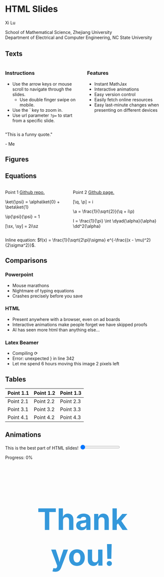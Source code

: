 # HTML Slides

<div>
  <p class="subtitle">
  Xi Lu
  </p>
  <p class="subsubtitle">
  School of Mathematical Science, Zhejiang University
  <br>
  Department of Electrical and Computer Engineering, NC State University
  </p>
</div>

<p id="current-date" style="font-size: 2rem;"></p>

<script>
    const dateElement = document.getElementById('current-date');
    if (dateElement) {
    const currentDate = new Date();
    const formattedDate = currentDate.toLocaleDateString('en-US', {
        year: 'numeric',
        month: 'long',
        day: 'numeric'
    });
    dateElement.textContent = `${formattedDate}`;
    }
</script>

## Texts

<div class="columns">
<div class="column">

### Instructions
- Use the arrow keys or mouse scroll to navigate through the slides.
  - Use double finger swipe on mobile.
- Use the ` key to zoom in.
- Use url parameter `?p=` to start from a specific slide.

</div>

<div class="column">

### Features
- Instant MathJax
- Interactive animations
- Easy version control
- Easily fetch online resources
- Easy last-minute changes when presenting on different devices

</div>
</div>

<div class="quote-container">
<p class="quote-text">"This is a funny quote."</p>
<p class="quote-author">- Me</p>
</div>

## Figures

<div class="figure-row">
  <div class="figure" img="https://placehold.co/800x300/e0e0e0/666666/png?text=Figure+1" caption="Figure 1" ratio="0.45">
  </div>
</div>

<div class="figure-row">
  <div class="figure" img="https://placehold.co/380x240/e0e0e0/666666/png?text=Figure+2" caption="Figure 2" ratio="0.45">
  </div>
  <div class="figure" img="https://placehold.co/380x240/e0e0e0/666666/png?text=Figure+3" caption="Figure 3" ratio="0.45">
  </div>
</div>

## Equations

<div class="columns" data-weights="1fr 1.5fr">
<div class="column">

<p> Point 1 <a href="https://github.com/helloluxi/html-slides" class="footnote-cite">Github repo.</a> </p>

<p class="equation">
\ket{\psi} = \alpha\ket{0} + \beta\ket{1}
</p>
<p class="equation">
\ip{\psi}{\psi} = 1
</p>
<p class="equation">
[\sx, \sy] = 2i\sz
</p>

</div>

<div class="column">

<p> Point 2 <a href="https://helloluxi.github.io/html-slides" class="footnote-cite">Github page.</a> </p>

<p class="equation">
[\q, \p] = i
</p>
<p class="equation">
\a = \frac{1}{\sqrt{2}}(\q + i\p)
</p>
<p class="equation">
I = \frac{1}{\pi} \int \dyad{\alpha}{\alpha} \dd^2{\alpha}
</p>

</div>
</div>

Inline equation: $f(x) = \frac{1}{\sqrt{2\pi}\sigma} e^{-\frac{(x - \mu)^2}{2\sigma^2}}$.

## Comparisons

<div class="compare-table">
<div class="compare-item">

### Powerpoint
- Mouse marathons
- Nightmare of typing equations
- Crashes precisely before you save

</div>
<div class="compare-item highlight">

### HTML
- Present anywhere with a browser, even on ad boards
- Interactive animations make people forget we have skipped proofs
- AI has seen more html than anything else...

</div>
<div class="compare-item">

### Latex Beamer
- Compiling &#x27F3;
- Error: unexpected &#125; in line 342
- Let me spend 6 hours moving this image 2 pixels left

</div>
</div>

## Tables

<div class="slide-content">
  <table>
    <thead>
      <tr>
        <th>Point 1.1</th>
        <th>Point 1.2</th>
        <th>Point 1.3</th>
      </tr>
    </thead>
    <tbody>
      <tr>
        <td>Point 2.1</td>
        <td>Point 2.2</td>
        <td>Point 2.3</td>
      </tr>
      <tr>
        <td>Point 3.1</td>
        <td>Point 3.2</td>
        <td>Point 3.3</td>
      </tr>
      <tr>
        <td>Point 4.1</td>
        <td>Point 4.2</td>
        <td>Point 4.3</td>
      </tr>
    </tbody>
  </table>
</div>

## Animations

<div class="animation-container">
<div id="animated-ball" class="animated-element"></div>
</div>
<div class="slider-container">
<label for="animation-slider">This is the best part of HTML slides!</label>
<input type="range" id="animation-slider" class="slider" min="0" max="100" value="0" oninput="updateBallPosition(this.value)">
<p class="slider-value">Progress: <span id="slider-value">0</span>%</p>
</div>

<script>
  function updateBallPosition(value) {
    const ball = document.getElementById('animated-ball');
    const sliderValue = document.getElementById('slider-value');
    ball.style.left = `calc(${value}% - 25px)`;
    sliderValue.textContent = value;
  }
</script>

## 

<div class="figure-row">
  <h1 style="font-size: 6rem; color: #3498db; text-align: center;">Thank you!</h1>
</div>

<div class="figure-row" style="margin-top: 6rem;">
  <div class="figure" img="https://placehold.co/300x300/e0e0e0/666666/png?text=QR+Code+1" ratio="0.5" caption="QR Code 1">
  </div>
  <div class="figure" img="https://placehold.co/300x300/e0e0e0/666666/png?text=QR+Code+2" ratio="0.5" caption="QR Code 2">
  </div>
</div>
